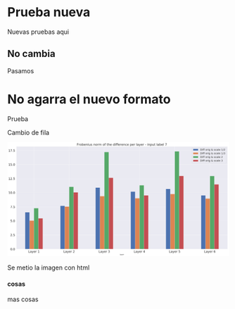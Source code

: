 # Prueba nueva
Nuevas pruebas aqui

## No cambia
Pasamos


# No agarra el nuevo formato
Prueba

Cambio de fila

<a href="images/ErrorLayer.png" target="_blank"><img src="images/ErrorLayer.png"></a> 

Se metio la imagen con html

#### cosas
mas cosas
